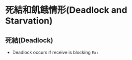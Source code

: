 # 死結和飢餓情形(Deadlock and Starvation)

## 死結(Deadlock)
* Deadlock occurs if receive is blocking
`Ex:`
 
